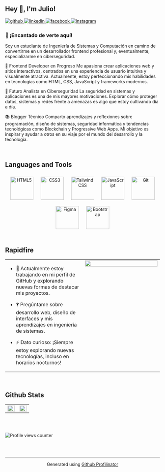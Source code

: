 ## Hey 👋, I'm Julio!  
  

<a href="https://github.com/https://github.com/Blesssings0?tab=overview&from=2024-12-01&to=2024-12-31" target="_blank">
<img src=https://img.shields.io/badge/github-%2324292e.svg?&style=for-the-badge&logo=github&logoColor=white alt=github style="margin-bottom: 5px;" />
</a>
<a href="https://www.linkedin.com/in/julio-antonio-sol%C3%ADs-b05861344/" target="_blank">
<img src=https://img.shields.io/badge/linkedin-%231E77B5.svg?&style=for-the-badge&logo=linkedin&logoColor=white alt=linkedin style="margin-bottom: 5px;" />
</a>
<a href="https://www.facebook.com/https://www.facebook.com/profile.php?id=100038465280137&mibextid=ZbWKwL" target="_blank">
<img src=https://img.shields.io/badge/facebook-%232E87FB.svg?&style=for-the-badge&logo=facebook&logoColor=white alt=facebook style="margin-bottom: 5px;" />
</a>
<a href="https://instagram.com/https://www.instagram.com/sammy_a.solis?igsh=cXZmaTF5MzVsZXBi" target="_blank">
<img src=https://img.shields.io/badge/instagram-%23000000.svg?&style=for-the-badge&logo=instagram&logoColor=white alt=instagram style="margin-bottom: 5px;" />
</a>  
  



### 👋 ¡Encantado de verte aquí!  
Soy un estudiante de Ingeniería de Sistemas y Computación en camino de convertirme en un desarrollador frontend profesional y, eventualmente, especializarme en ciberseguridad.

🎨 Frontend Developer en Progreso
Me apasiona crear aplicaciones web y sitios interactivos, centrados en una experiencia de usuario intuitiva y visualmente atractiva. Actualmente, estoy perfeccionando mis habilidades en tecnologías como HTML, CSS, JavaScript y frameworks modernos.

🔐 Futuro Analista en Ciberseguridad
La seguridad en sistemas y aplicaciones es una de mis mayores motivaciones. Explorar cómo proteger datos, sistemas y redes frente a amenazas es algo que estoy cultivando día a día.

📚 Blogger Técnico
Comparto aprendizajes y reflexiones sobre programación, diseño de sistemas, seguridad informática y tendencias tecnológicas como Blockchain y Progressive Web Apps. Mi objetivo es inspirar y ayudar a otros en su viaje por el mundo del desarrollo y la tecnología.  
  

<br/>  

## Languages and Tools  
<div align="center">  
<a href="https://en.wikipedia.org/wiki/HTML5" target="_blank"><img style="margin: 10px" src="https://profilinator.rishav.dev/skills-assets/html5-original-wordmark.svg" alt="HTML5" height="75" /></a>  
<a href="https://www.w3schools.com/css/" target="_blank"><img style="margin: 10px" src="https://profilinator.rishav.dev/skills-assets/css3-original-wordmark.svg" alt="CSS3" height="75" /></a>  
<a href="https://www.tailwindcss.com/" target="_blank"><img style="margin: 10px" src="https://profilinator.rishav.dev/skills-assets/tailwindcss.svg" alt="Tailwind CSS" height="75" /></a>  
<a href="https://www.javascript.com/" target="_blank"><img style="margin: 10px" src="https://profilinator.rishav.dev/skills-assets/javascript-original.svg" alt="JavaScript" height="75" /></a>  
<a href="https://github.com/" target="_blank"><img style="margin: 10px" src="https://profilinator.rishav.dev/skills-assets/git-scm-icon.svg" alt="Git" height="75" /></a>  
<a href="https://www.figma.com/" target="_blank"><img style="margin: 10px" src="https://profilinator.rishav.dev/skills-assets/figma-icon.svg" alt="Figma" height="75" /></a>  
<a href="https://getbootstrap.com/docs/3.4/javascript/" target="_blank"><img style="margin: 10px" src="https://profilinator.rishav.dev/skills-assets/bootstrap-plain.svg" alt="Bootstrap" height="75" /></a>  
</div>  

<br/>  


## Rapidfire  
<table><tr><td valign="top" width="50%">

- 🔭 Actualmente estoy trabajando en mi perfil de GitHub y explorando nuevas formas de destacar mis proyectos.  
  

- ❓ Pregúntame sobre desarrollo web, diseño de interfaces y mis aprendizajes en ingeniería de sistemas.  
  

- ⚡ Dato curioso: ¡Siempre estoy explorando nuevas tecnologías, incluso en horarios nocturnos!

  


</td><td valign="top" width="50%">

<div align="center">
<img src="https://rishavanand.github.io/static/images/greetings.gif" align="center" style="width: 100%" />
</div>  


</td></tr></table>  

<br/>  

## Github Stats  
<table><tr><td valign="top" width="50%">

<img src="https://github-readme-stats.vercel.app/api?username=Blesssings0&show_icons=true&count_private=true&hide_border=true" align="left" style="width: 100%" />

</td><td valign="top" width="50%">

<img src="https://github-readme-stats.vercel.app/api/top-langs/?username=Blesssings0&hide_border=true&layout=compact" align="left" style="width: 100%" />

</td></tr></table>  

<br/>  

  

<br/>  

![Profile views counter](https://komarev.com/ghpvc/?username=rishavanand&&style=flat-square)  
  

<br/>  


<br />

----
<div align="center">Generated using <a href="https://profilinator.rishav.dev/" target="_blank">Github Profilinator</a></div>
